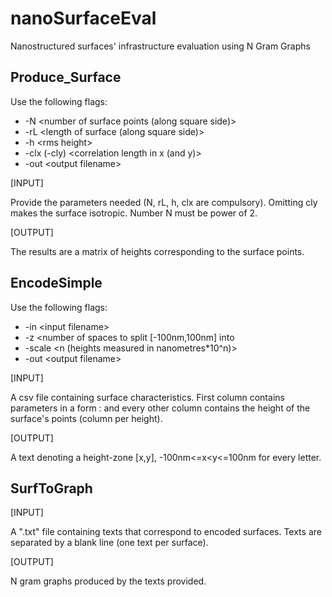 # nanoSurfaceEval
Nanostructured surfaces' infrastructure evaluation using N Gram Graphs

## Produce_Surface

Use the following flags:

* -N \<number of surface points (along square side)>
* -rL \<length of surface (along square side)>
* -h \<rms height>
* -clx (-cly)  \<correlation length in x (and y)>
* -out \<output filename>

[INPUT]

Provide the parameters needed (N, rL, h, clx are compulsory).
Omitting cly makes the surface isotropic.
Number N must be power of 2.

[OUTPUT]

The results are a matrix of heights corresponding to the surface points.

## EncodeSimple

Use the following flags:

* -in \<input filename>
* -z \<number of spaces to split [-100nm,100nm] into
* -scale \<n (heights measured in nanometres*10^n)>
* -out \<output filename>

[INPUT]

A csv file containing surface characteristics. First column contains parameters in a form <parameter>:<value> and every other column contains the height of the surface's points (column per height).

[OUTPUT]

A text denoting a height-zone [x,y], -100nm<=x<y<=100nm for every letter.

## SurfToGraph

[INPUT]

A ".txt" file containing texts that correspond to encoded surfaces. Texts are separated by a blank line (one text per surface).

[OUTPUT]

N gram graphs produced by the texts provided.
